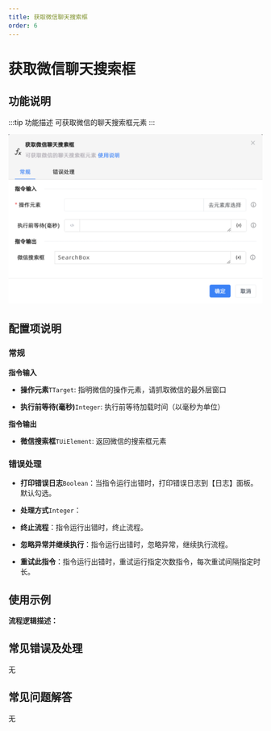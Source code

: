 ```yaml
---
title: 获取微信聊天搜索框
order: 6
---
```


# 获取微信聊天搜索框

## 功能说明

:::tip 功能描述
可获取微信的聊天搜索框元素
:::

![获取微信聊天搜索框](../../../assets/获取微信聊天搜索框_command.png)

## 配置项说明

### 常规

**指令输入**

- **操作元素**`TTarget`: 指明微信的操作元素，请抓取微信的最外层窗口

- **执行前等待(毫秒)**`Integer`: 执行前等待加载时间（以毫秒为单位）


**指令输出**

- **微信搜索框**`TUiElement`: 返回微信的搜索框元素

### 错误处理

- **打印错误日志**`Boolean`：当指令运行出错时，打印错误日志到【日志】面板。默认勾选。

- **处理方式**`Integer`：

 - **终止流程**：指令运行出错时，终止流程。

 - **忽略异常并继续执行**：指令运行出错时，忽略异常，继续执行流程。

 - **重试此指令**：指令运行出错时，重试运行指定次数指令，每次重试间隔指定时长。

## 使用示例

**流程逻辑描述：** 

## 常见错误及处理

无

## 常见问题解答

无

